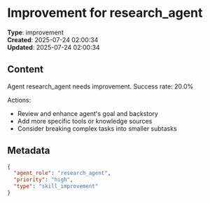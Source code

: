 # Improvement for research_agent

**Type**: improvement  
**Created**: 2025-07-24 02:00:34  
**Updated**: 2025-07-24 02:00:34  

## Content

Agent research_agent needs improvement. Success rate: 20.0%

Actions:
- Review and enhance agent's goal and backstory
- Add more specific tools or knowledge sources
- Consider breaking complex tasks into smaller subtasks

## Metadata

```json
{
  "agent_role": "research_agent",
  "priority": "high",
  "type": "skill_improvement"
}
```
